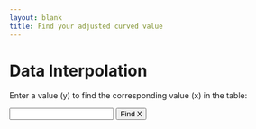 ```yaml
---
layout: blank
title: Find your adjusted curved value
---
```


<head>
    <title>Data Interpolation2r</title>
    <script>
    var data = [
            { originalValue: 100, curvedValue: 100 },
            { originalValue: 90, curvedValue: 80 },
            { originalValue: 80, curvedValue: 70 },
            { originalValue: 70, curvedValue: 60 },
            { originalValue: 60, curvedValue: 50 },
            { originalValue: 0, curvedValue: 0 }
        ];
function interpolateY(y) {
            for (var i = 0; i < data.length - 1; i++) {
                if (y >= data[i].curvedValue && y <= data[i + 1].curvedValue) {
                    var x1 = data[i].originalValue;
                    var x2 = data[i + 1].originalValue;
                    var y1 = data[i].curvedValue;
                    var y2 = data[i + 1].curvedValue;
                    var x = x1 + ((x2 - x1) / (y2 - y1)) * (y - y1);
                    return x;
                }
            }
            return "Value not in range";
        }
        function findX() {
            var userInput = parseFloat(document.getElementById("userInput").value);
            var result = interpolateY(userInput);
            document.getElementById("result").innerHTML = "For y = " + userInput + ", x = " + result;
        }
    </script>
</head>
<body>
    <h1>Data Interpolation</h1>
    <p>Enter a value (y) to find the corresponding value (x) in the table:</p>
    <input type="text" id="userInput">
    <button onclick="findX()">Find X</button>
    <p id="result"></p>
</body>
